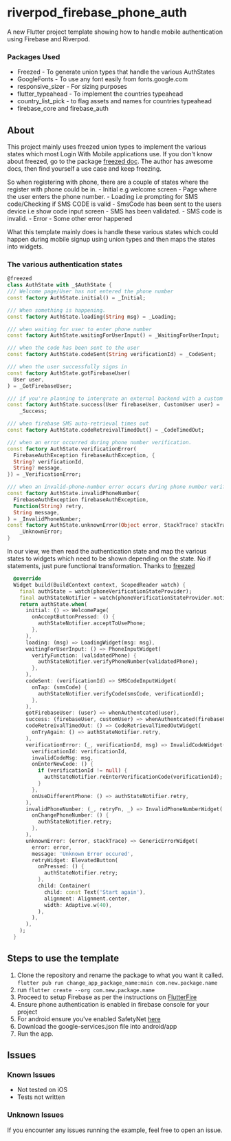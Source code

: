 # riverpod_firebase_phone_auth

A new Flutter project template showing how to handle mobile authentication using Firebase and Riverpod. 

### Packages Used
 - Freezed - To generate union types that handle the various AuthStates
 - GoogleFonts - To use any font easily from fonts.google.com
 - responsive_sizer - For sizing purposes
 - flutter_typeahead - To implement the countries typeahead
 - country_list_pick - to flag assets and names for countries typeahead
 - firebase_core and firebase_auth

## About 
This project mainly uses freezed union types to implement the various states which most Login With Mobile applications use. 
If you don't know about freezed, go to the package [freezed doc](https://pub.dev/packages/freezed). The author has awesome docs, then find yourself a use case and keep freezing. 

So when registering with phone, there are a couple of states where the register with phone could be in.
    - Initial e.g welcome screen
    - Page where the user enters the phone number.
    - Loading i.e prompting for SMS code/Checking if SMS CODE is valid
    - SmsCode has been sent to the users device i.e show code input screen
    - SMS has been validated.
    - SMS code is invalid.
    - Error - Some other error happened
  
  What this template mainly does is handle these various states which could happen during mobile signup using union types and then maps the states into widgets.

  ### The various authentication states 
  ```dart
@freezed
class AuthState with _$AuthState {
  /// Welcome page/User has not entered the phone number
  const factory AuthState.initial() = _Initial;

  /// When something is happening. 
  const factory AuthState.loading(String msg) = _Loading;

  /// when waiting for user to enter phone number
  const factory AuthState.waitingForUserInput() = _WaitingForUserInput;

  /// when the code has been sent to the user
  const factory AuthState.codeSent(String verificationId) = _CodeSent;

  /// when the user successfully signs in
  const factory AuthState.gotFirebaseUser(
    User user,
  ) = _GotFirebaseUser;

  /// if you're planning to intergrate an external backend with a custom user model
  const factory AuthState.success(User firebaseUser, CustomUser user) =
      _Success;

  /// when firebase SMS auto-retrieval times out
  const factory AuthState.codeRetreivalTimedOut() = _CodeTimedOut;

  /// when an error occurred during phone number verification.
  const factory AuthState.verificationError(
    FirebaseAuthException firebaseAuthException, {
    String? verificationId,
    String? message,
  }) = _VerificationError;

  /// when an invalid-phone-number error occurs during phone number verification
  const factory AuthState.invalidPhoneNumber(
    FirebaseAuthException firebaseAuthException,
    Function(String) retry,
    String message,
  ) = _InvalidPhoneNumber;
  const factory AuthState.unknownError(Object error, StackTrace? stackTrace) =
      _UnknownError;
}

  ```
In our view, we then read the authentication state and map the various states to widgets which need to be shown depending on the state. No if statements, just pure functional transformation. Thanks to [freezed](https://pub.dev/packages/freezed)

```dart
  @override
  Widget build(BuildContext context, ScopedReader watch) {
    final authState = watch(phoneVerificationStateProvider);
    final authStateNotifier = watch(phoneVerificationStateProvider.notifier);
    return authState.when(
      initial: () => WelcomePage(
        onAcceptButtonPressed: () {
          authStateNotifier.acceptToUsePhone;
        },
      ),
      loading: (msg) => LoadingWidget(msg: msg),
      waitingForUserInput: () => PhoneInputWidget(
        verifyFunction: (validatedPhone) {
          authStateNotifier.verifyPhoneNumber(validatedPhone);
        },
      ),
      codeSent: (verificationId) => SMSCodeInputWidget(
        onTap: (smsCode) {
          authStateNotifier.verifyCode(smsCode, verificationId);
        },
      ),
      gotFirebaseUser: (user) => whenAuthentcated(user),
      success: (firebaseUser, customUser) => whenAuthentcated(firebaseUser),
      codeRetreivalTimedOut: () => CodeRetrievalTimedOutWidget(
        onTryAgain: () => authStateNotifier.retry,
      ),
      verificationError: (_, verificationId, msg) => InvalidCodeWidget(
        verificationId: verificationId,
        invalidCodeMsg: msg,
        onEnterNewCode: () {
          if (verificationId != null) {
            authStateNotifier.reEnterVerificationCode(verificationId);
          }
        },
        onUseDifferentPhone: () => authStateNotifier.retry,
      ),
      invalidPhoneNumber: (_, retryFn, _) => InvalidPhoneNumberWidget(
        onChangePhoneNumber: () {
          authStateNotifier.retry;
        },
      ),
      unknownError: (error, stackTrace) => GenericErrorWidget(
        error: error,
        message: 'Unknown Error occured',
        retryWidget: ElevatedButton(
          onPressed: () {
            authStateNotifier.retry;
          },
          child: Container(
            child: const Text('Start again'),
            alignment: Alignment.center,
            width: Adaptive.w(40),
          ),
        ),
      ),
    );
  }
```

## Steps to use the template
1. Clone the repository and rename the package to what you want it called. 
``` flutter pub run change_app_package_name:main com.new.package.name ```
2. run ```flutter create --org com.new.package.name ```
4. Proceed to setup Firebase as per the instructions on [FlutterFire](https://firebase.flutter.dev/docs/overview)
5. Ensure phone authentication is enabled in firebase console for your project
3. For android ensure you've enabled SafetyNet [here](https://firebase.google.com/docs/auth/android/phone-auth)
4. Download the google-services.json file into android/app
5. Run the app.

## Issues
### Known Issues
- Not tested on iOS
- Tests not written

### Unknown Issues
If you encounter any issues running the example, feel free to open an issue.

